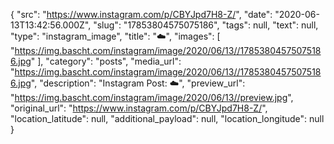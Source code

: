 {
  "src": "https://www.instagram.com/p/CBYJpd7H8-Z/",
  "date": "2020-06-13T13:42:56.000Z",
  "slug": "17853804575075186",
  "tags": null,
  "text": null,
  "type": "instagram_image",
  "title": "☁️",
  "images": [
    "https://img.bascht.com/instagram/image/2020/06/13//17853804575075186.jpg"
  ],
  "category": "posts",
  "media_url": "https://img.bascht.com/instagram/image/2020/06/13//17853804575075186.jpg",
  "description": "Instagram Post: ☁️",
  "preview_url": "https://img.bascht.com/instagram/image/2020/06/13//preview.jpg",
  "original_url": "https://www.instagram.com/p/CBYJpd7H8-Z/",
  "location_latitude": null,
  "additional_payload": null,
  "location_longitude": null
}